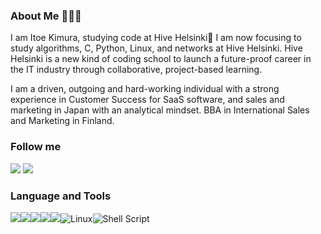 ### About Me 👩🏻‍💻

I am Itoe Kimura, studying code at Hive Helsinki🐝 I am now focusing to study algorithms, C, Python, Linux, and networks at Hive Helsinki. Hive Helsinki is a new kind of coding school to launch a future-proof career in the IT industry through collaborative, project-based learning. 

I am a driven, outgoing and hard-working individual with a strong experience in Customer Success for SaaS software, and sales and marketing in Japan with an analytical mindset. BBA in International Sales and Marketing in Finland.


### Follow me
<img src='https://img.shields.io/badge/linkedin-%230077B5.svg?style=for-the-badge&logo=linkedin&logoColor=white'/>    <img src='https://img.shields.io/github/followers/itkimura?style=social'/>


### Language and Tools
<img src='https://img.shields.io/badge/-C/C++-blue?logo=c&style=for-the-badge'/><img src='https://img.shields.io/badge/-Python-gold?logo=python&style=for-the-badge'/><img src='https://img.shields.io/badge/-Git-whitesmoke?logo=git&style=for-the-badge'/><img src='https://img.shields.io/badge/-Vim/Neovim-mediumpurple?logo=vim&style=for-the-badge'/><img src='https://img.shields.io/badge/-Bash/Zsh-dimgray?logo=gnubash&style=for-the-badge'/>![Linux](https://img.shields.io/badge/Linux-FCC624?style=for-the-badge&logo=linux&logoColor=black)![Shell Script](https://img.shields.io/badge/shell_script-%23121011.svg?style=for-the-badge&logo=gnu-bash&logoColor=white)

<!--
**itkimura/itkimura** is a ✨ _special_ ✨ repository because its `README.md` (this file) appears on your GitHub profile.

Here are some ideas to get you started:

- 🔭 I’m currently working on ...
- 🌱 I’m currently learning ...
- 👯 I’m looking to collaborate on ...
- 🤔 I’m looking for help with ...
- 💬 Ask me about ...
- 📫 How to reach me: ...
- 😄 Pronouns: ...
- ⚡ Fun fact: ...
-->
